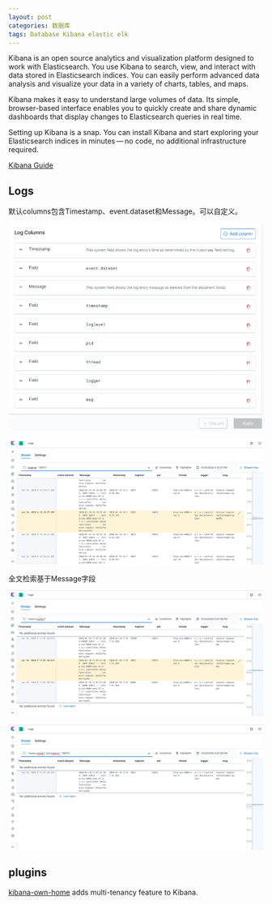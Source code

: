 ```yaml
---
layout: post
categories: 数据库
tags: Database Kibana elastic elk 
---
```


Kibana is an open source analytics and visualization platform designed to work with Elasticsearch. You use Kibana to search, view, and interact with data stored in Elasticsearch indices. You can easily perform advanced data analysis and visualize your data in a variety of charts, tables, and maps.

Kibana makes it easy to understand large volumes of data. Its simple, browser-based interface enables you to quickly create and share dynamic dashboards that display changes to Elasticsearch queries in real time.

Setting up Kibana is a snap. You can install Kibana and start exploring your Elasticsearch indices in minutes — no code, no additional infrastructure required.

[Kibana Guide](https://www.elastic.co/guide/en/kibana/current/index.html)



## Logs

默认columns包含Timestamp、event.dataset和Message。可以自定义。

![log columns](/images/log-columns.png)

![field search](/images/field-search.png)

全文检索基于Message字段

![fuzzy search](/images/fuzzy-search.png)

![fuzzy field search](/images/fuzzy-field-search.png)



## plugins

[kibana-own-home](https://github.com/wtakase/kibana-own-home) adds multi-tenancy feature to Kibana.